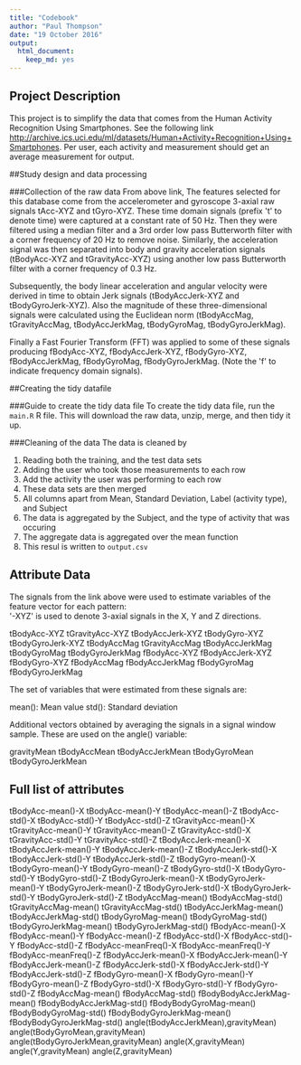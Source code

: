 ```yaml
---
title: "Codebook"
author: "Paul Thompson"
date: "19 October 2016"
output:
  html_document:
    keep_md: yes
---
```


## Project Description
This project is to simplify the data that comes from the Human Activity Recognition Using Smartphones. See the following link http://archive.ics.uci.edu/ml/datasets/Human+Activity+Recognition+Using+Smartphones. Per user, each activity and measurement should get an average measurement for output.

##Study design and data processing

###Collection of the raw data
From above link, 
The features selected for this database come from the accelerometer and gyroscope 3-axial raw signals tAcc-XYZ and tGyro-XYZ. These time domain signals (prefix 't' to denote time) were captured at a constant rate of 50 Hz. Then they were filtered using a median filter and a 3rd order low pass Butterworth filter with a corner frequency of 20 Hz to remove noise. Similarly, the acceleration signal was then separated into body and gravity acceleration signals (tBodyAcc-XYZ and tGravityAcc-XYZ) using another low pass Butterworth filter with a corner frequency of 0.3 Hz. 

Subsequently, the body linear acceleration and angular velocity were derived in time to obtain Jerk signals (tBodyAccJerk-XYZ and tBodyGyroJerk-XYZ). Also the magnitude of these three-dimensional signals were calculated using the Euclidean norm (tBodyAccMag, tGravityAccMag, tBodyAccJerkMag, tBodyGyroMag, tBodyGyroJerkMag). 

Finally a Fast Fourier Transform (FFT) was applied to some of these signals producing fBodyAcc-XYZ, fBodyAccJerk-XYZ, fBodyGyro-XYZ, fBodyAccJerkMag, fBodyGyroMag, fBodyGyroJerkMag. (Note the 'f' to indicate frequency domain signals). 


##Creating the tidy datafile

###Guide to create the tidy data file
To create the tidy data file, run the `main.R` R file. This will download the raw data, unzip, merge, and then tidy it up. 

###Cleaning of the data
The data is cleaned by 

1. Reading both the training, and the test data sets
1. Adding the user who took those measurements to each row
1. Add the activity the user was performing to each row
1. These data sets are then merged
1. All columns apart from Mean, Standard Deviation, Label (activity type), and Subject
1. The data is aggregated by the Subject, and the type of activity that was occuring
1. The aggregate data is aggregated over the mean function
1. This resul is written to `output.csv`

## Attribute Data
The signals from the link above were used to estimate variables of the feature vector for each pattern:  
'-XYZ' is used to denote 3-axial signals in the X, Y and Z directions.

tBodyAcc-XYZ
tGravityAcc-XYZ
tBodyAccJerk-XYZ
tBodyGyro-XYZ
tBodyGyroJerk-XYZ
tBodyAccMag
tGravityAccMag
tBodyAccJerkMag
tBodyGyroMag
tBodyGyroJerkMag
fBodyAcc-XYZ
fBodyAccJerk-XYZ
fBodyGyro-XYZ
fBodyAccMag
fBodyAccJerkMag
fBodyGyroMag
fBodyGyroJerkMag

The set of variables that were estimated from these signals are: 

mean(): Mean value
std(): Standard deviation

Additional vectors obtained by averaging the signals in a signal window sample. These are used on the angle() variable:

gravityMean
tBodyAccMean
tBodyAccJerkMean
tBodyGyroMean
tBodyGyroJerkMean

## Full list of attributes
tBodyAcc-mean()-X
tBodyAcc-mean()-Y
tBodyAcc-mean()-Z
tBodyAcc-std()-X
tBodyAcc-std()-Y
tBodyAcc-std()-Z
tGravityAcc-mean()-X
tGravityAcc-mean()-Y
tGravityAcc-mean()-Z
tGravityAcc-std()-X
tGravityAcc-std()-Y
tGravityAcc-std()-Z
tBodyAccJerk-mean()-X
tBodyAccJerk-mean()-Y
tBodyAccJerk-mean()-Z
tBodyAccJerk-std()-X
tBodyAccJerk-std()-Y
tBodyAccJerk-std()-Z
tBodyGyro-mean()-X
tBodyGyro-mean()-Y
tBodyGyro-mean()-Z
tBodyGyro-std()-X
tBodyGyro-std()-Y
tBodyGyro-std()-Z
tBodyGyroJerk-mean()-X
tBodyGyroJerk-mean()-Y
tBodyGyroJerk-mean()-Z
tBodyGyroJerk-std()-X
tBodyGyroJerk-std()-Y
tBodyGyroJerk-std()-Z
tBodyAccMag-mean()
tBodyAccMag-std()
tGravityAccMag-mean()
tGravityAccMag-std()
tBodyAccJerkMag-mean()
tBodyAccJerkMag-std()
tBodyGyroMag-mean()
tBodyGyroMag-std()
tBodyGyroJerkMag-mean()
tBodyGyroJerkMag-std()
fBodyAcc-mean()-X
fBodyAcc-mean()-Y
fBodyAcc-mean()-Z
fBodyAcc-std()-X
fBodyAcc-std()-Y
fBodyAcc-std()-Z
fBodyAcc-meanFreq()-X
fBodyAcc-meanFreq()-Y
fBodyAcc-meanFreq()-Z
fBodyAccJerk-mean()-X
fBodyAccJerk-mean()-Y
fBodyAccJerk-mean()-Z
fBodyAccJerk-std()-X
fBodyAccJerk-std()-Y
fBodyAccJerk-std()-Z
fBodyGyro-mean()-X
fBodyGyro-mean()-Y
fBodyGyro-mean()-Z
fBodyGyro-std()-X
fBodyGyro-std()-Y
fBodyGyro-std()-Z
fBodyAccMag-mean()
fBodyAccMag-std()
fBodyBodyAccJerkMag-mean()
fBodyBodyAccJerkMag-std()
fBodyBodyGyroMag-mean()
fBodyBodyGyroMag-std()
fBodyBodyGyroJerkMag-mean()
fBodyBodyGyroJerkMag-std()
angle(tBodyAccJerkMean),gravityMean)
angle(tBodyGyroMean,gravityMean)
angle(tBodyGyroJerkMean,gravityMean)
angle(X,gravityMean)
angle(Y,gravityMean)
angle(Z,gravityMean)
